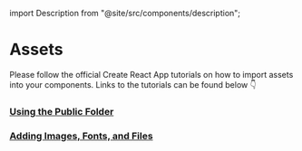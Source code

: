 import Description from "@site/src/components/description";

# Assets

<Description
  text="Place images, svgs, logos or any local file here"
/>

Please follow the official Create React App tutorials on how to import assets into your components. Links to the tutorials can be found below 👇

### [**Using the Public Folder**](https://create-react-app.dev/docs/using-the-public-folder/)

### [**Adding Images, Fonts, and Files**](https://create-react-app.dev/docs/adding-images-fonts-and-files/)
